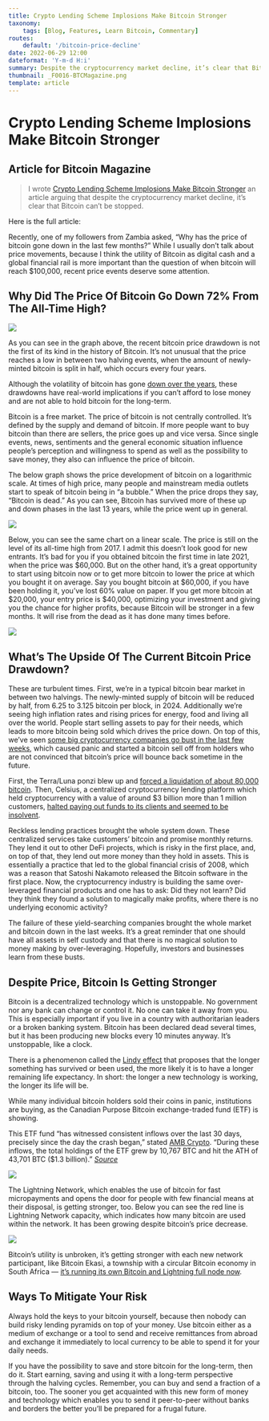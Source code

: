```yaml
---
title: Crypto Lending Scheme Implosions Make Bitcoin Stronger
taxonomy:
    tags: [Blog, Features, Learn Bitcoin, Commentary]
routes:
    default: '/bitcoin-price-decline'
date: 2022-06-29 12:00
dateformat: 'Y-m-d H:i'
summary: Despite the cryptocurrency market decline, it’s clear that Bitcoin can’t be stopped.
thumbnail: _F0016-BTCMagazine.png
template: article
---
```


# Crypto Lending Scheme Implosions Make Bitcoin Stronger

## Article for Bitcoin Magazine

> I wrote [Crypto Lending Scheme Implosions Make Bitcoin Stronger](https://bitcoinmagazine.com/markets/crypto-price-dip-makes-bitcoin-stronger) an article arguing that despite the cryptocurrency market decline, it’s clear that Bitcoin can’t be stopped.

Here is the full article:

Recently, one of my followers from Zambia asked, “Why has the price of bitcoin gone down in the last few months?” While I usually don’t talk about price movements, because I think the utility of Bitcoin as digital cash and a global financial rail is more important than the question of when bitcoin will reach $100,000, recent price events deserve some attention.

## Why Did The Price Of Bitcoin Go Down 72% From The All-Time High?

![](bitcoin-drawdown-from-ath.jpg)

As you can see in the graph above, the recent bitcoin price drawdown is not the first of its kind in the history of Bitcoin. It’s not unusual that the price reaches a low in between two halving events, when the amount of newly-minted bitcoin is split in half, which occurs every four years.

Although the volatility of bitcoin has gone [down over the years](https://anitaposch.com/bitcoin-volatility-over-time), these drawdowns have real-world implications if you can’t afford to lose money and are not able to hold bitcoin for the long-term.

Bitcoin is a free market. The price of bitcoin is not centrally controlled. It’s defined by the supply and demand of bitcoin. If more people want to buy bitcoin than there are sellers, the price goes up and vice versa. Since single events, news, sentiments and the general economic situation influence people’s perception and willingness to spend as well as the possibility to save money, they also can influence the price of bitcoin.

The below graph shows the price development of bitcoin on a logarithmic scale. At times of high price, many people and mainstream media outlets start to speak of bitcoin being in “a bubble.” When the price drops they say, “Bitcoin is dead.” As you can see, Bitcoin has survived more of these up and down phases in the last 13 years, while the price went up in general.

![](average-bitcoin-price-across-exchanges.png)

Below, you can see the same chart on a linear scale. The price is still on the level of its all-time high from 2017. I admit this doesn’t look good for new entrants. It’s bad for you if you obtained bitcoin the first time in late 2021, when the price was $60,000. But on the other hand, it’s a great opportunity to start using bitcoin now or to get more bitcoin to lower the price at which you bought it on average. Say you bought bitcoin at $60,000, if you have been holding it, you’ve lost 60% value on paper. If you get more bitcoin at $20,000, your entry price is $40,000, optimizing your investment and giving you the chance for higher profits, because Bitcoin will be stronger in a few months. It will rise from the dead as it has done many times before.

![](2_bitcoin-price.png)

## What’s The Upside Of The Current Bitcoin Price Drawdown?

These are turbulent times. First, we’re in a typical bitcoin bear market in between two halvings. The newly-minted supply of bitcoin will be reduced by half, from 6.25 to 3.125 bitcoin per block, in 2024. Additionally we’re seeing high inflation rates and rising prices for energy, food and living all over the world. People start selling assets to pay for their needs, which leads to more bitcoin being sold which drives the price down. On top of this, we’ve seen [some big cryptocurrency companies go bust in the last few weeks](https://bitcoinmagazine.com/markets/bitcoin-custodians-liquidity-crisis-as-price-falls), which caused panic and started a bitcoin sell off from holders who are not convinced that bitcoin’s price will bounce back sometime in the future.

First, the Terra/Luna ponzi blew up and [forced a liquidation of about 80,000 bitcoin](https://bitcoinmagazine.com/markets/luna-foundation-sold-80000-bitcoin-amid-ust-crash). Then, Celsius, a centralized cryptocurrency lending platform which held cryptocurrency with a value of around $3 billion more than 1 million customers, [halted paying out funds to its clients and seemed to be insolvent](https://bitcoinmagazine.com/markets/celsius-halts-bitcoin-withdrawals-what-went-wrong).

Reckless lending practices brought the whole system down. These centralized services take customers’ bitcoin and promise monthly returns. They lend it out to other DeFi projects, which is risky in the first place, and, on top of that, they lend out more money than they hold in assets. This is essentially a practice that led to the global financial crisis of 2008, which was a reason that Satoshi Nakamoto released the Bitcoin software in the first place. Now, the cryptocurrency industry is building the same over-leveraged financial products and one has to ask: Did they not learn? Did they think they found a solution to magically make profits, where there is no underlying economic activity?

The failure of these yield-searching companies brought the whole market and bitcoin down in the last weeks. It’s a great reminder that one should have all assets in self custody and that there is no magical solution to money making by over-leveraging. Hopefully, investors and businesses learn from these busts.

## Despite Price, Bitcoin Is Getting Stronger

Bitcoin is a decentralized technology which is unstoppable. No government nor any bank can change or control it. No one can take it away from you. This is especially important if you live in a country with authoritarian leaders or a broken banking system. Bitcoin has been declared dead several times, but it has been producing new blocks every 10 minutes anyway. It’s unstoppable, like a clock.

There is a phenomenon called the [Lindy effect](https://en.wikipedia.org/wiki/Lindy_effect) that proposes that the longer something has survived or been used, the more likely it is to have a longer remaining life expectancy. In short: the longer a new technology is working, the longer its life will be.

While many individual bitcoin holders sold their coins in panic, institutions are buying, as the Canadian Purpose Bitcoin exchange-traded fund (ETF) is showing.

This ETF fund “has witnessed consistent inflows over the last 30 days, precisely since the day the crash began,” stated [AMB Crypto](https://ambcrypto.com/is-bitcoins-btc-consolidation-at-30k-setting-up-buying-opportunity/). “During these inflows, the total holdings of the ETF grew by 10,767 BTC and hit the ATH of 43,701 BTC ($1.3 billion).” [*Source*](https://ambcrypto.com/is-bitcoins-btc-consolidation-at-30k-setting-up-buying-opportunity/)

![](purpose-bitcoin-etf-holdings.png)

The Lightning Network, which enables the use of bitcoin for fast micropayments and opens the door for people with few financial means at their disposal, is getting stronger, too. Below you can see the red line is Lightning Network capacity, which indicates how many bitcoin are used within the network. It has been growing despite bitcoin’s price decrease.

![](bitcoin-lightning-network-capacity.png)

Bitcoin’s utility is unbroken, it’s getting stronger with each new network participant, like Bitcoin Ekasi, a township with a circular Bitcoin economy in South Africa — [it’s running its own Bitcoin and Lightning full node now](https://bffbtc.org/lightning-node-south-africa/).

## Ways To Mitigate Your Risk

Always hold the keys to your bitcoin yourself, because then nobody can build risky lending pyramids on top of your money. Use bitcoin either as a medium of exchange or a tool to send and receive remittances from abroad and exchange it immediately to local currency to be able to spend it for your daily needs.

If you have the possibility to save and store bitcoin for the long-term, then do it. Start earning, saving and using it with a long-term perspective through the halving cycles. Remember, you can buy and send a fraction of a bitcoin, too. The sooner you get acquainted with this new form of money and technology which enables you to send it peer-to-peer without banks and borders the better you’ll be prepared for a frugal future.

